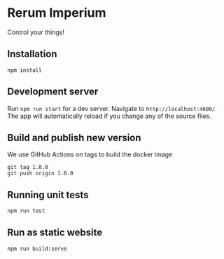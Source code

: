 # Rerum Imperium

Control your things!

## Installation

```shell
npm install
```

## Development server

Run `npm run start` for a dev server. Navigate to `http://localhost:4600/`. The app will automatically reload if you change any of the source files.

## Build and publish new version

We use GitHub Actions on tags to build the docker image

```shell
git tag 1.0.0
git push origin 1.0.0
```

## Running unit tests

```bash
npm run test
```

## Run as static website

```bash
npm run build:serve
```
